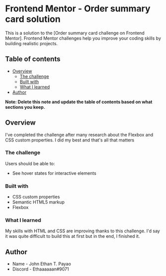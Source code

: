 # Frontend Mentor - Order summary card solution

This is a solution to the [Order summary card challenge on Frontend Mentor].
Frontend Mentor challenges help you improve your coding skills by building realistic projects.

## Table of contents

- [Overview](#overview)
  - [The challenge](#the-challenge)
  - [Built with](#built-with)
  - [What I learned](#what-i-learned)
- [Author](#author)

**Note: Delete this note and update the table of contents based on what sections you keep.**

## Overview

I've completed the challenge after many research about the Flexbox and CSS custom properties. I did my best and that's all that matters

### The challenge

Users should be able to:

- See hover states for interactive elements

### Built with

- CSS custom properties
- Semantic HTML5 markup
- Flexbox

### What I learned

My skills with HTML and CSS are improving thanks to this challenge. I'd say it was quite difficult to build this at first but in the end, I finished it.

## Author

- Name - John Ethan T. Payao
- Discord - Ethaaaaaan#9071
